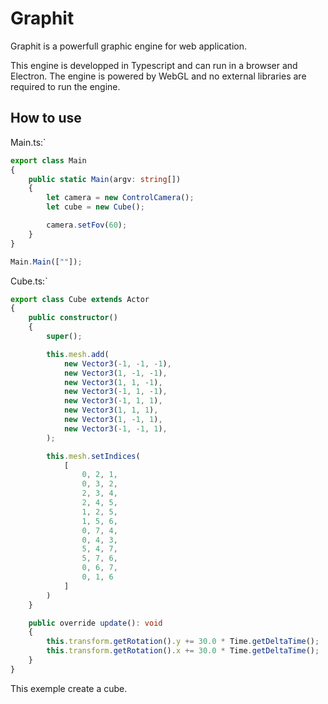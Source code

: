 # Graphit
Graphit is a powerfull graphic engine for web application.

This engine is developped in Typescript and can run in a browser and Electron. The engine is powered by WebGL and no external libraries are required to run the engine.

## How to use
Main.ts:`
```typescript
export class Main
{
    public static Main(argv: string[])
    {
        let camera = new ControlCamera();
        let cube = new Cube();

        camera.setFov(60);
    }
}

Main.Main([""]);
```

Cube.ts:`
```typescript
export class Cube extends Actor
{
    public constructor()
    {
        super();

        this.mesh.add(
            new Vector3(-1, -1, -1),
            new Vector3(1, -1, -1),
            new Vector3(1, 1, -1),
            new Vector3(-1, 1, -1),
            new Vector3(-1, 1, 1),
            new Vector3(1, 1, 1),
            new Vector3(1, -1, 1),
            new Vector3(-1, -1, 1),
        );

        this.mesh.setIndices(
            [
                0, 2, 1,
                0, 3, 2,
                2, 3, 4,
                2, 4, 5,
                1, 2, 5,
                1, 5, 6,
                0, 7, 4,
                0, 4, 3,
                5, 4, 7,
                5, 7, 6,
                0, 6, 7,
                0, 1, 6
            ]
        )
    }

    public override update(): void 
    {
        this.transform.getRotation().y += 30.0 * Time.getDeltaTime();
        this.transform.getRotation().x += 30.0 * Time.getDeltaTime();
    }
}
```

This exemple create a cube.